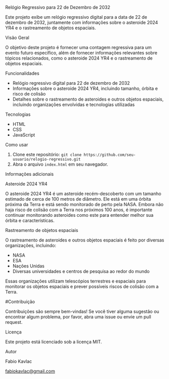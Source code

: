 Relógio Regressivo para 22 de Dezembro de 2032

Este projeto exibe um relógio regressivo digital para a data de 22 de dezembro de 2032, juntamente com informações sobre o asteroide 2024 YR4 e o rastreamento de objetos espaciais.

Visão Geral

O objetivo deste projeto é fornecer uma contagem regressiva para um evento futuro específico, além de fornecer informações relevantes sobre tópicos relacionados, como o asteroide 2024 YR4 e o rastreamento de objetos espaciais.

Funcionalidades

*   Relógio regressivo digital para 22 de dezembro de 2032
*   Informações sobre o asteroide 2024 YR4, incluindo tamanho, órbita e risco de colisão
*   Detalhes sobre o rastreamento de asteroides e outros objetos espaciais, incluindo organizações envolvidas e tecnologias utilizadas

Tecnologias

*   HTML
*   CSS
*   JavaScript

Como usar

1.  Clone este repositório: `git clone https://github.com/seu-usuario/relogio-regressivo.git`
2.  Abra o arquivo `index.html` em seu navegador.

Informações adicionais

Asteroide 2024 YR4

O asteroide 2024 YR4 é um asteroide recém-descoberto com um tamanho estimado de cerca de 100 metros de diâmetro. Ele está em uma órbita próxima da Terra e está sendo monitorado de perto pela NASA. Embora não haja risco de colisão com a Terra nos próximos 100 anos, é importante continuar monitorando asteroides como este para entender melhor sua órbita e características.

Rastreamento de objetos espaciais

O rastreamento de asteroides e outros objetos espaciais é feito por diversas organizações, incluindo:

*   NASA
*   ESA
*   Nações Unidas
*   Diversas universidades e centros de pesquisa ao redor do mundo

Essas organizações utilizam telescópios terrestres e espaciais para monitorar os objetos espaciais e prever possíveis riscos de colisão com a Terra.

#Contribuição

Contribuições são sempre bem-vindas! Se você tiver alguma sugestão ou encontrar algum problema, por favor, abra uma issue ou envie um pull request.

Licença

Este projeto está licenciado sob a licença MIT.

Autor

Fabio Kavlac 

fabiokavlac@gmail.com
